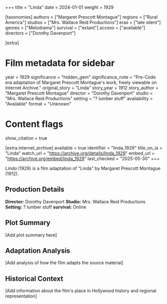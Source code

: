 +++
title = "Linda"
date = 2024-01-01
weight = 1929

[taxonomies]
authors = ["Margaret Prescott Montague"]
regions = ["Rural America"]
studios = ["Mrs. Wallace Reid Productions"]
eras = ["late silent"]
genres = ["Melodrama"]
survival = ["extant"]
access = ["available"]
directors = ["Dorothy Davenport"]

[extra]
# Film metadata for sidebar
year = 1929
significance = "hidden_gem"
significance_note = "Pre-Code era adaptation of Margaret Prescott Montague's work, freely viewable on Internet Archive."
original_story = "Linda"
story_year = 1912
story_author = "Margaret Prescott Montague"
director = "Dorothy Davenport"
studio = "Mrs. Wallace Reid Productions"
setting = "? lumber stuff"
availability = "Available"
format = "Unknown"

# Content flags
show_citation = true

[extra.internet_archive]
available = true
identifier = "linda_1929"
title_on_ia = "Linda"
watch_url = "https://archive.org/details/linda_1929"
embed_url = "https://archive.org/embed/linda_1929"
last_checked = "2025-05-30"
+++

*Linda* (1929) is a film adaptation of "Linda" by Margaret Prescott Montague (1912).

## Production Details

**Director:** Dorothy Davenport
**Studio:** Mrs. Wallace Reid Productions
**Setting:** ? lumber stuff
**survival:** Online

## Plot Summary

[Add plot summary here]

## Adaptation Analysis

[Add analysis of how the film adapts the source material]

## Historical Context

[Add information about the film's place in Hollywood history and regional representation]